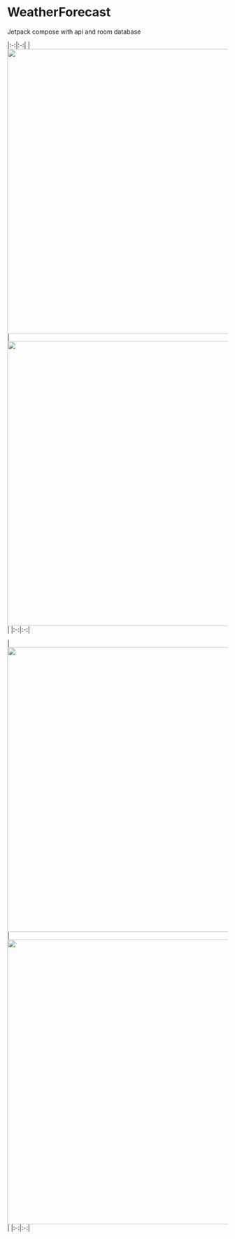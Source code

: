 # WeatherForecast
Jetpack compose with api and room database

|:-:|:-:|
| <img src="https://github.com/anuragkp26/WeatherForecast/assets/34501341/d7193445-c7e7-4c92-9c7e-8c4c21f62a7f"
      height="650">   |   <img src="https://github.com/anuragkp26/WeatherForecast/assets/34501341/bf6b2c34-00ff-4f07-83af-1f25bc07722c"
      height="650"> |
|:-:|:-:|

| <img src="https://github.com/anuragkp26/WeatherForecast/assets/34501341/28733d47-cbfb-420a-80b4-aa888773b898"
      height="650">   |   <img src="https://github.com/anuragkp26/WeatherForecast/assets/34501341/f681d619-51ad-4a1b-9aef-24529c26cf58"
      height="650"> |
|:-:|:-:|
